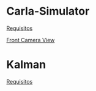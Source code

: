 # Carla-Simulator
[Requisitos](https://docs.google.com/document/d/1miP5VMiBl0mTO5gtgOOCdBbLxUacsnk9IHlmYHICRuE/edit?usp=sharing)

[Front Camera View](https://youtu.be/bKNhIdQ-KbM)
# Kalman
[Requisitos](https://github.com/deivis6x7/Kalman/blob/main/requisitos.txt)
